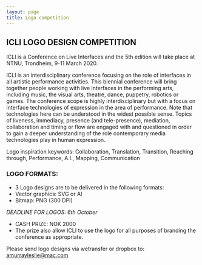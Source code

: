 ```yaml
---
layout: page
title: Logo competition
---
```


## ICLI LOGO DESIGN COMPETITION

ICLI is a Conference on Live Interfaces and the 5th edition will take place at NTNU, Trondheim, 9-11 March 2020.  

ICLI is an interdisciplinary conference focusing on the role of interfaces in all artistic performance activities. 
This biennial conference will bring together people working with live interfaces in the performing arts, including music, the visual arts, 
theatre, dance, puppetry, robotics or games. The conference scope is highly interdisciplinary but with a focus on interface technologies of 
expression in the area of performance. Note that technologies here can be understood in the widest possible sense. Topics of liveness, immediacy, presence (and tele-presence), 
mediation, collaboration and timing or flow are engaged with and questioned in order to gain a deeper understanding of the role contemporary 
media technologies play in human expression.

Logo inspiration keywords: Collaboration, Translation, Transition, Reaching through, Performance, A.I., Mapping, Communication

### LOGO FORMATS:
* 3 Logo designs are to be delivered in the following formats:
* Vector graphics: SVG or AI
* Bitmap: PNG (300 DPI)

*DEADLINE FOR LOGOS: 6th October*

* CASH PRIZE: NOK 2000
* The prize also allow ICLI to use the logo for all purposes of branding the conference as appropriate.

Please send logo designs via wetransfer or dropbox to:  
amurrayleslie@mac.com
